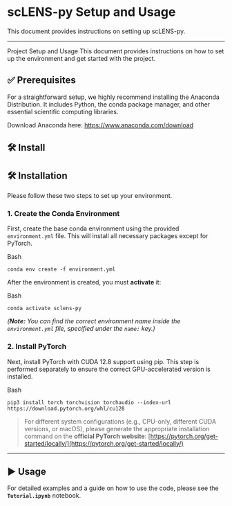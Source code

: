 # scLENS-py Setup and Usage

This document provides instructions on setting up scLENS-py.

---

Project Setup and Usage
This document provides instructions on how to set up the environment and get started with the project.

✅ Prerequisites
---
For a straightforward setup, we highly recommend installing the Anaconda Distribution. It includes Python, the conda package manager, and other essential scientific computing libraries.

Download Anaconda here: https://www.anaconda.com/download

🛠️ Install
---
## 🛠️ Installation

Please follow these two steps to set up your environment.

### **1. Create the Conda Environment**

First, create the base conda environment using the provided `environment.yml` file. This will install all necessary packages except for PyTorch.

Bash

```
conda env create -f environment.yml
```

After the environment is created, you must **activate** it:

Bash

```
conda activate sclens-py 
```

_(**Note:** You can find the correct environment name inside the `environment.yml` file, specified under the `name:` key.)_

### **2. Install PyTorch**

Next, install PyTorch with CUDA 12.8 support using pip. This step is performed separately to ensure the correct GPU-accelerated version is installed.

Bash

```
pip3 install torch torchvision torchaudio --index-url https://download.pytorch.org/whl/cu128
```

> For different system configurations (e.g., CPU-only, different CUDA versions, or macOS), please generate the appropriate installation command on the **official PyTorch website**: [https://pytorch.org/get-started/locally/](https://pytorch.org/get-started/locally/)

---

## ▶️ Usage

For detailed examples and a guide on how to use the code, please see the **`Tutorial.ipynb`** notebook.
